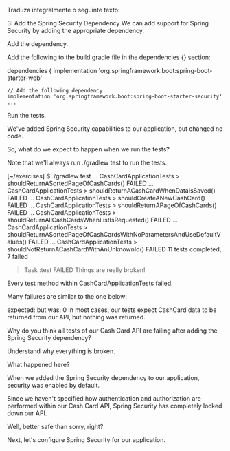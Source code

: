 Traduza integralmente o seguinte texto:

3: Add the Spring Security Dependency
We can add support for Spring Security by adding the appropriate dependency.

Add the dependency.

Add the following to the build.gradle file in the dependencies {} section:

dependencies {
    implementation 'org.springframework.boot:spring-boot-starter-web'

    // Add the following dependency
    implementation 'org.springframework.boot:spring-boot-starter-security'
    ...
Run the tests.

We've added Spring Security capabilities to our application, but changed no code.

So, what do we expect to happen when we run the tests?

Note that we'll always run ./gradlew test to run the tests.

[~/exercises] $ ./gradlew test
...
CashCardApplicationTests > shouldReturnASortedPageOfCashCards() FAILED
...
CashCardApplicationTests > shouldReturnACashCardWhenDataIsSaved() FAILED
...
CashCardApplicationTests > shouldCreateANewCashCard() FAILED
...
CashCardApplicationTests > shouldReturnAPageOfCashCards() FAILED
...
CashCardApplicationTests > shouldReturnAllCashCardsWhenListIsRequested() FAILED
...
CashCardApplicationTests > shouldReturnASortedPageOfCashCardsWithNoParametersAndUseDefaultValues() FAILED
...
CashCardApplicationTests > shouldNotReturnACashCardWithAnUnknownId() FAILED
11 tests completed, 7 failed
> Task :test FAILED
Things are really broken!

Every test method within CashCardApplicationTests failed.

Many failures are similar to the one below:

expected: <SOME NUMBER>
 but was: 0
In most cases, our tests expect CashCard data to be returned from our API, but nothing was returned.

Why do you think all tests of our Cash Card API are failing after adding the Spring Security dependency?

Understand why everything is broken.

What happened here?

When we added the Spring Security dependency to our application, security was enabled by default.

Since we haven't specified how authentication and authorization are performed within our Cash Card API, Spring Security has completely locked down our API.

Well, better safe than sorry, right?

Next, let's configure Spring Security for our application.